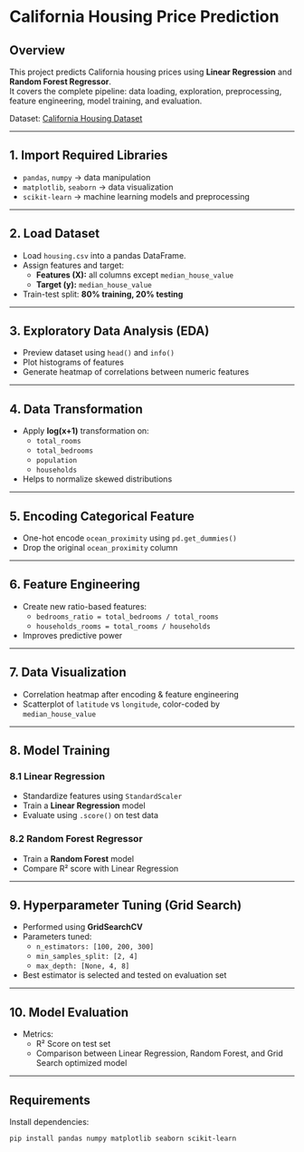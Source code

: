 # California Housing Price Prediction

##  Overview
This project predicts California housing prices using **Linear Regression** and **Random Forest Regressor**.  
It covers the complete pipeline: data loading, exploration, preprocessing, feature engineering, model training, and evaluation.

Dataset: [California Housing Dataset](https://www.kaggle.com/datasets/camnugent/california-housing-prices)  

---

##  1. Import Required Libraries
- `pandas`, `numpy` → data manipulation
- `matplotlib`, `seaborn` → data visualization
- `scikit-learn` → machine learning models and preprocessing

---

##  2. Load Dataset
- Load `housing.csv` into a pandas DataFrame.
- Assign features and target:
  - **Features (X):** all columns except `median_house_value`
  - **Target (y):** `median_house_value`
- Train-test split: **80% training, 20% testing**

---

##  3. Exploratory Data Analysis (EDA)
- Preview dataset using `head()` and `info()`
- Plot histograms of features
- Generate heatmap of correlations between numeric features

---

## 4. Data Transformation
- Apply **log(x+1)** transformation on:
  - `total_rooms`
  - `total_bedrooms`
  - `population`
  - `households`
- Helps to normalize skewed distributions

---

##  5. Encoding Categorical Feature
- One-hot encode `ocean_proximity` using `pd.get_dummies()`
- Drop the original `ocean_proximity` column

---

##  6. Feature Engineering
- Create new ratio-based features:
  - `bedrooms_ratio = total_bedrooms / total_rooms`
  - `households_rooms = total_rooms / households`
- Improves predictive power

---

##  7. Data Visualization
- Correlation heatmap after encoding & feature engineering
- Scatterplot of `latitude` vs `longitude`, color-coded by `median_house_value`

---

##  8. Model Training

### 8.1 Linear Regression
- Standardize features using `StandardScaler`
- Train a **Linear Regression** model
- Evaluate using `.score()` on test data

### 8.2 Random Forest Regressor
- Train a **Random Forest** model
- Compare R² score with Linear Regression

---

##  9. Hyperparameter Tuning (Grid Search)
- Performed using **GridSearchCV**
- Parameters tuned:
  - `n_estimators: [100, 200, 300]`
  - `min_samples_split: [2, 4]`
  - `max_depth: [None, 4, 8]`
- Best estimator is selected and tested on evaluation set

---

##  10. Model Evaluation
- Metrics:
  - R² Score on test set
  - Comparison between Linear Regression, Random Forest, and Grid Search optimized model

---

##  Requirements
Install dependencies:
```bash
pip install pandas numpy matplotlib seaborn scikit-learn
